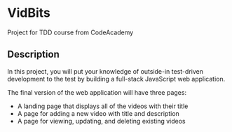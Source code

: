 # VidBits
Project for TDD course from CodeAcademy

## Description

In this project, you will put your knowledge of outside-in test-driven development to the test by building a full-stack JavaScript web application.

The final version of the web application will have three pages:

* A landing page that displays all of the videos with their title
* A page for adding a new video with title and description
* A page for viewing, updating, and deleting existing videos

